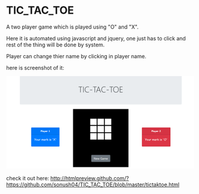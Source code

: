 # TIC_TAC_TOE

A two player game which is played using "O" and "X".

Here it is automated using javascript and jquery, one just has to click and rest of the thing will be done by system.

Player can change thier name by clicking in player name.

here is screenshot of it:

<img src = "https://github.com/sonush04/TIC_TAC_TOE/blob/master/2020-07-13%20(2).png">

check it out here:
http://htmlpreview.github.com/?https://github.com/sonush04/TIC_TAC_TOE/blob/master/tictaktoe.html
